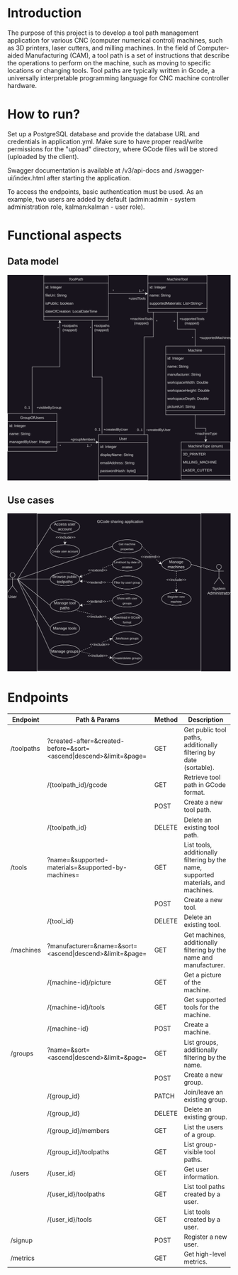 
# Introduction

The purpose of this project is to develop a tool path management application for
various CNC (computer numerical control) machines, such as 3D printers, laser
cutters, and milling machines. In the field of Computer-aided Manufacturing (CAM), a
tool path is a set of instructions that describe the operations to perform on the
machine, such as moving to specific locations or changing tools. Tool paths are
typically written in Gcode, a universally interpretable programming language for
CNC machine controller hardware.


# How to run?

Set up a PostgreSQL database and provide the database URL and credentials in application.yml.
Make sure to have proper read/write permissions for the "upload" directory, where GCode files
will be stored (uploaded by the client).

Swagger documentation is available at <host>/v3/api-docs and <host>/swagger-ui/index.html after
starting the application.

To access the endpoints, basic authentication must be used. As an example, two users are added
by default (admin:admin - system administration role, kalman:kalman - user role).

# Functional aspects

## Data model
![alt text](md/class_diagram.png "Data model")

## Use cases
![alt text](md/use_case_diagram.png "Use cases")

# Endpoints
| Endpoint                                                             | Path & Params                                                                             | Method |Description|
|----------------------------------------------------------------------|-------------------------------------------------------------------------------------------|--------|---|
| /toolpaths                                                           | ?created-after=<date>&created-before=<date>&sort=<ascend\|descend>&limit=<int>&page=<int> | GET    |Get public tool paths, additionally filtering by date (sortable).|
|                                                                      | /{toolpath_id}/gcode                                                                      | GET    |Retrieve tool path in GCode format.|
|                                                                      |                                                                                           | POST   |Create a new tool path.|
|                                                                      | /{toolpath_id}                                                                            | DELETE |Delete an existing tool path.|
| /tools                                                               | ?name=<string>&supported-materials=<string>&supported-by-machines=<string>                | GET    |List tools, additionally filtering by the name, supported materials, and machines.|
|                                                                      |                                                                                           | POST   |Create a new tool.|
|                                                                      | /{tool_id}                                                                                | DELETE |Delete an existing tool.|
| /machines                                                            | ?manufacturer=<string>&name=<string>&sort=<ascend\|descend>&limit=<int>&page=<int>        | GET    |Get machines, additionally filtering by the name and manufacturer.|
|                                                                      | /{machine-id}/picture                                                                     | GET    |Get a picture of the machine.|
|                                                                      | /{machine-id}/tools                                                                       | GET    |Get supported tools for the machine.|
|                                                                      | /{machine-id}                                                                             | POST   |Create a machine.|
| /groups | ?name=<string>&sort=<ascend\|descend>&limit=<int>&page=<int>                              |  GET   | List groups, additionally filtering by the name. |
|                                                                      |                                                                                           | POST   |Create a new group.|
|                                                                      | /{group_id}                                                                               | PATCH  |Join/leave an existing group.|
|                                                                      | /{group_id}                                                                               | DELETE |Delete an existing group.|
|                                                                      | /{group_id}/members                                                                       | GET    |List the users of a group.|
|                                                                      | /{group_id}/toolpaths                                                                     | GET    |List group-visible tool paths.|
| /users                                                               | /{user_id}                                                                                | GET    |Get user information.|
|                                                                      | /{user_id}/toolpaths                                                                      | GET    |List tool paths created by a user.|
|                                                                      | /{user_id}/tools                                                                          | GET    |List tools created by a user.|
| /signup                                                              |                                                                                           | POST   |Register a new user.|
| /metrics                                                             |                                                                                           | GET    |Get high-level metrics.|
